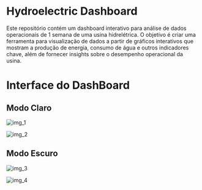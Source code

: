 # Hydroelectric Dashboard
Este repositório contém um dashboard interativo para análise de dados operacionais de 1 semana de uma usina hidrelétrica. O objetivo é criar uma ferramenta para visualização de dados a partir de gráficos interativos que mostram a produção de energia, consumo de água e outros indicadores chave, além de fornecer insights sobre o desempenho operacional da usina.


# Interface do DashBoard
## Modo Claro
![img_1](https://github.com/user-attachments/assets/070d9ebc-bbbe-4145-a2f6-b965ccb495eb)

![img_2](https://github.com/user-attachments/assets/7948d521-37e7-49bf-865e-d06c6b65f4de)

## Modo Escuro
![img_3](https://github.com/user-attachments/assets/9cb0bdbb-08c9-47e6-b893-e8bc6d91447d)

![img_4](https://github.com/user-attachments/assets/ade4e083-cfe5-4341-af94-9617ea9d172d)
